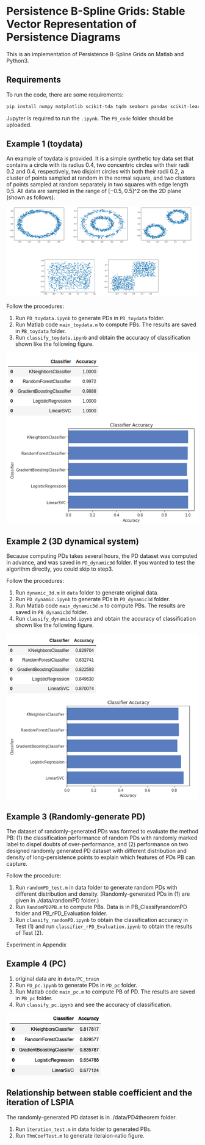 # Persistence B-Spline Grids: Stable Vector Representation of Persistence Diagrams

This is an implementation of Persistence B-Spline Grids on Matlab and Python3. 

## Requirements

To run the code, there are some requirements:
```python
pip install numpy matplotlib scikit-tda tqdm seaborn pandas scikit-learn
```

Jupyter is required to run the `.ipynb`.
The `PB_code` folder should be uploaded.

## Example 1 (toydata)

An example of toydata is provided. It is a simple synthetic toy data set that contains a circle with its radius 0.4, two concentric circles with their radii 0.2 and 0.4, respectively, two disjoint circles with both their radii 0.2, a cluster of points sampled at random in the normal square, and two clusters of points sampled at random separately in two squares with edge length 0,5. All data are sampled in the range of [−0.5, 0.5]^2 on the 2D plane (shown as follows).

![](./img/toydata.png)

Follow the procedures:
1. Run `PD_toydata.ipynb` to generate PDs in `PD_toydata` folder.
2. Run Matlab code `main_toydata.m` to compute PBs. The results are saved in `PB_toydata` folder.
3. Run `classify_toydata.ipynb` and obtain the accuracy of classification shown like the following figure.

![](./img/acc_toydata.png)

## Example 2 (3D dynamical system)

Because computing PDs takes several hours, the PD dataset was computed in advance, and was saved in `PD_dynamic3d` folder. If you wanted to test the algorithm directly, you could skip to step3.

Follow the procedures:
1. Run `dynamic_3d.m` in `data` folder to generate original data. 
2. Run `PD_dynamic.ipynb` to generate PDs in `PD_dynamic3d` folder.
3. Run Matlab code `main_dynamic3d.m` to compute PBs. The results are saved in `PB_dynamic3d` folder.
4. Run `classify_dynamic3d.ipynb` and obtain the accuracy of classification shown like the following figure.

![](./img/acc_dynamic.png)

## Example 3 (Randomly-generate PD)

The dataset of randomly-generated PDs was formed to evaluate the method PB: (1) the classification performance of random PDs with randomly marked label to  dispel doubts of over-performance,
and (2) performance on two designed randomly generated PD dataset with different distribution and density of long-persistence points to explain which features of PDs PB can capture.

Follow the procedure:
1. Run `randomPD_test.m` in data folder to generate random PDs with different distribution and density. (Randomly-generated PDs in (1) are given in ./data/randomPD folder.) 
2. Run `RandomPD2PB.m` to compute PBs. Data is in PB_ClassifyrandomPD folder and PB_rPD_Evaluation folder.
3. Run `classify_randomPD.ipynb` to obtain the classification accuracy in Test (1) and 
run `classifier_rPD_Evaluation.ipynb` to obtain the results of Test (2).

Experiment in Appendix

## Example 4 (PC)

1. original data are in `data/PC_train`
2. Run `PD_pc.ipynb` to generate PDs in `PD_pc` folder.
3. Run Matlab code `main_pc.m` to compute PB of PD. The results are saved in `PB_pc` folder.
4. Run `classify_pc.ipynb` and see the accuracy of classification.

![](./img/acc_pc.png)

## Relationship between stable coefficient and the iteration of LSPIA

The randomly-generated PD dataset is in ./data/PD4theorem folder.
1. Run `iteration_test.m` in data folder to generated PBs.
2. Run `ThmCoefTest.m` to generate iteraion-ratio figure.